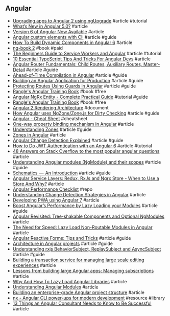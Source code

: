 ## Angular

- [Upgrading apps to Angular 2 using ngUpgrade](http://blog.thoughtram.io/angular/2015/10/24/upgrading-apps-to-angular-2-using-ngupgrade.html) #article #tutorial
- [What’s New in Angular 5.0?](https://www.tatvasoft.com/blog/whats-new-in-angular-5-0) #article
- [Version 6 of Angular Now Available](https://blog.angular.io/version-6-of-angular-now-available-cc56b0efa7a4) #article
- [Angular custom elements with Cli](http://www.dzurico.com/angular-custom-elements-with-cli/) #article #guide
- [How To Build Dynamic Components in Angular 6](https://blog.bitsrc.io/how-to-build-dynamic-components-in-angular-6-41f50abddc64) #article
- [ng-book 2](https://www.ng-book.com/2) #book #paid
- [The Beginners Guide to Service Workers and Angular](https://blog.ng-book.com/service-workers-and-angular/) #article #tutorial
- [10 Essential TypeScript Tips And Tricks For Angular Devs](https://www.sitepoint.com/10-essential-typescript-tips-tricks-angular) #article
- [Angular Router Fundamentals: Child Routes, Auxiliary Routes, Master-Detail](https://blog.angular-university.io/angular2-router) #article #guide
- [Ahead-of-Time Compilation in Angular](https://blog.mgechev.com/2016/08/14/ahead-of-time-compilation-angular-offline-precompilation) #article #guide
- [Building an Angular Application for Production](https://blog.mgechev.com/2016/06/26/tree-shaking-angular2-production-build-rollup-javascript) #article #guide
- [Protecting Routes Using Guards in Angular](https://blog.thoughtram.io/angular/2016/07/18/guards-in-angular-2.html) #article #guide
- [Rangle's Angular Training Book](https://angular-2-training-book.rangle.io) #book #free
- [Angular NgRx Entity - Complete Practical Guide](https://blog.angular-university.io/ngrx-entity) #tutorial #guide
- [Rangle's Angular Training Book](https://www.gitbook.com/book/rangle-io/ngcourse2) #book #free
- [Angular 2 Rendering Architecture](https://docs.google.com/document/d/1M9FmT05Q6qpsjgvH1XvCm840yn2eWEg0PMskSQz7k4E) #document
- [How Angular uses NgZone/Zone.js for Dirty Checking](https://blog.bitsrc.io/how-angular-uses-ngzone-zone-js-for-dirty-checking-faa12f98cd49) #article #guide
- [Angular - Cheat Sheet](https://angular.io/guide/cheatsheet) #cheatsheet 
- [One-way property binding mechanism in Angular](https://blog.bitsrc.io/one-way-property-binding-mechanism-in-angular-f1b25cf00de7) #article
- [Understanding Zones](https://blog.thoughtram.io/angular/2016/01/22/understanding-zones.html) #article #guide
- [Zones in Angular](https://blog.thoughtram.io/angular/2016/02/01/zones-in-angular-2.html) #article
- [Angular Change Detection Explained](https://blog.thoughtram.io/angular/2016/02/22/angular-2-change-detection-explained.html) #article #guide
- [How to Do JWT Authentication with an Angular 6](https://www.toptal.com/angular/angular-6-jwt-authentication) #article #tutorial
- [48 Answers on Stack Overflow to the most popular angular questions](https://medium.com/wizardnet972/48-answers-on-stack-overflow-to-the-most-popular-angular-questions-52f9eb430ab0) #article
- [Understanding Angular modules (NgModule) and their scopes](https://medium.com/@cyrilletuzi/understanding-angular-modules-ngmodule-and-their-scopes-81e4ed6f7407) #article #guide
- [Schematics  —  An Introduction](https://blog.angular.io/schematics-an-introduction-dc1dfbc2a2b2) #article #guide
- [Angular Service Layers: Redux, RxJs and Ngrx Store - When to Use a Store And Why?](https://blog.angular-university.io/angular-2-redux-ngrx-rxjs) #article
- [Angular Performance Checklist](https://github.com/mgechev/angular-performance-checklist) #repo
- [Understanding Change Detection Strategies in Angular](https://blog.bitsrc.io/understanding-change-detection-strategies-in-angular-d4ca7744085a) #article
- [Developing PWA using Angular 7](https://asc.altkom.pl/en/blog/developing-pwa-using-angular-7) #article
- [Boost Angular’s Performance by Lazy Loading your Modules](https://blog.bitsrc.io/boost-angulars-performance-by-lazy-loading-your-modules-ca7abd1e2304) #article #guide
- [Angular Revisited: Tree-shakable Components and Optional NgModules](https://blog.angularindepth.com/angular-revisited-tree-shakable-components-and-optional-ngmodules-329a4629276d) #article
- [The Need for Speed: Lazy Load Non-Routable Modules in Angular](https://netbasal.com/the-need-for-speed-lazy-load-non-routable-modules-in-angular-30c8f1c33093) #article
- [Angular Reactive Forms: Tips and Tricks](https://netbasal.com/angular-reactive-forms-tips-and-tricks-bb0c85400b58) #article #guide
- [Architecture in Angular projects](https://medium.com/@cyrilletuzi/architecture-in-angular-projects-242606567e40) #article #guide
- [Understanding rxjs BehaviorSubject, ReplaySubject and AsyncSubject](https://medium.com/@luukgruijs/understanding-rxjs-behaviorsubject-replaysubject-and-asyncsubject-8cc061f1cfc0) #article #guide
- [Building a transaction service for managing large scale editing experiences](https://blog.angular.io/building-a-transaction-service-for-managing-large-scale-editing-experiences-ded666eafd5e) #article
- [Lessons from building large Angular apps: Managing subscriptions](https://blog.usejournal.com/lessons-from-building-large-angular-apps-managing-subscriptions-fe3aca839e35) #article
- [Why And How To Lazy Load Angular Libraries](https://medium.com/@tomastrajan/why-and-how-to-lazy-load-angular-libraries-a3bf1489fe24) #article
- [Understanding Angular Modules](https://itnext.io/understanding-angular-modules-5f1215130bc8) #article
- [Building an enterprise-grade Angular project structure](https://itnext.io/building-an-enterprise-grade-angular-project-structure-f5be32533ba3) #article
- [nx - Angular CLI power-ups for modern development](https://nx.dev) #resource #library
- [13 Things an Angular Consultant Needs to Know to Be Successful](https://www.bitovi.com/blog/13-things-an-angular-consultant-needs-to-know-to-be-successful) #article
